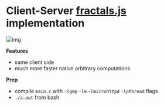 # Client-Server [fractals.js](https://github.com/3bute/fractals.js) implementation

![img](https://github.com/3bute/fractals.js/raw/master/scn0.png?raw=true)

**Features**
- same client side
- much more faster native arbitrary computations

**Prep**
- compile `main.c` with `-lgmp` `-lm` `-lmicrohttpd` `-lpthread` flags 
- `./a.out` from bash
